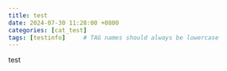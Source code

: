 ```yaml
---
title: test
date: 2024-07-30 11:28:00 +0800
categories: [cat_test]
tags: [testinfo]     # TAG names should always be lowercase
---
```


test
